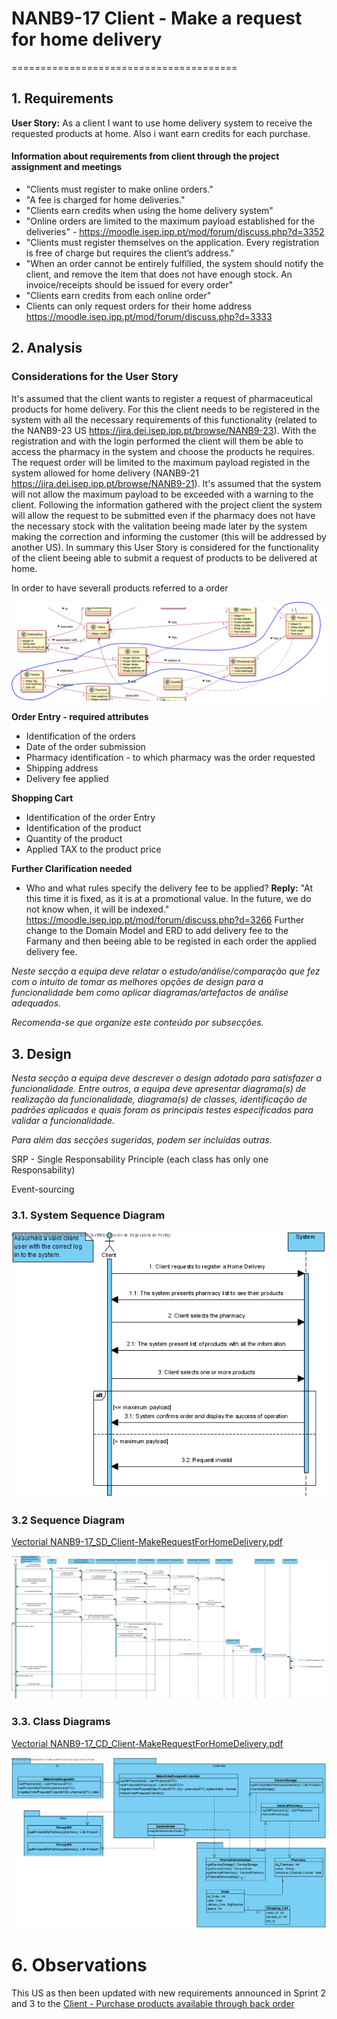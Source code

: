 # NANB9-17 Client - Make a request for home delivery
 =======================================

## 1. Requirements

**User Story:**
As a client I want to use home delivery system to receive the requested products at home. Also i want earn credits for each purchase.

#### Information about requirements from client through the project assignment and meetings
- "Clients must register to make online orders."
- "A fee is charged for home deliveries."
- "Clients earn credits when using the home delivery system"
- "Online orders are limited to the maximum payload established for the deliveries" - https://moodle.isep.ipp.pt/mod/forum/discuss.php?d=3352
- "Clients must register themselves on the application. Every registration is free of charge but requires the client’s address."
- "When an order cannot be entirely fulfilled, the system should notify the client, and remove the item that does not have enough stock. An invoice/receipts should be issued for every order"
- "Clients earn credits from each online order"
- Clients can only request orders for their home address https://moodle.isep.ipp.pt/mod/forum/discuss.php?d=3333


## 2. Analysis

### Considerations for the User Story
It's assumed that the client wants to register a request of pharmaceutical products for home delivery. For this the client needs to be registered in the system with all the necessary requirements of this functionality (related to the NANB9-23 US https://jira.dei.isep.ipp.pt/browse/NANB9-23).
With the registration and with the login performed the client will them be able to access the pharmacy in the system and choose the products he requires.
The request order will be limited to the maximum payload registed in the system allowed for home delivery (NANB9-21 https://jira.dei.isep.ipp.pt/browse/NANB9-21). It's assumed that the system will not allow the maximum payload to be exceeded with a warning to the client.
Following the information gathered with the project client the system will allow the request to be submitted even if the pharmacy does not have the necessary stock with the valitation beeing made later by the system making the correction and informing the customer (this will be addressed by another US).
In summary this User Story is considered for the functionality of the client beeing able to submit a request of products to be delivered at home.

In order to have severall products referred to a order

![order_orderDetail](./Order_Detail_newMD.PNG)

**Order Entry - required attributes**
- Identification of the orders
- Date of the order submission
- Pharmacy identification - to which pharmacy was the order requested
- Shipping address
- Delivery fee applied

**Shopping Cart**
- Identification of the order Entry
- Identification of the product
- Quantity of the product
- Applied TAX to the product price

**Further Clarification needed**
- Who and what rules specify the delivery fee to be applied?
**Reply:** "At this time it is fixed, as it is at a promotional value. In the future, we do not know when, it will be indexed." https://moodle.isep.ipp.pt/mod/forum/discuss.php?d=3266
Further change to the Domain Model and ERD to add delivery fee to the Farmany and then beeing able to be registed in each order the applied delivery fee.

*Neste secção a equipa deve relatar o estudo/análise/comparação que fez com o intuito de tomar as melhores opções de design para a funcionalidade bem como aplicar diagramas/artefactos de análise adequados.*

*Recomenda-se que organize este conteúdo por subsecções.*


## 3. Design

*Nesta secção a equipa deve descrever o design adotado para satisfazer a funcionalidade. Entre outros, a equipa deve apresentar diagrama(s) de realização da funcionalidade, diagrama(s) de classes, identificação de padrões aplicados e quais foram os principais testes especificados para validar a funcionalidade.*

*Para além das secções sugeridas, podem ser incluídas outras.*


SRP - Single Responsability Principle (each class has only one Responsability)

Event-sourcing

### 3.1. System Sequence Diagram


![SSD_MakeRequest](./NANB9-17_SSD_Client-MakeRequestForHomeDelivery.png)

### 3.2 Sequence Diagram
[Vectorial NANB9-17_SD_Client-MakeRequestForHomeDelivery.pdf](./NANB9-17_SD_Client-MakeRequestForHomeDelivery.pdf)

![SSD_MakeRequest](./NANB9-17_SD_Client-MakeRequestForHomeDelivery.png)

### 3.3. Class Diagrams
[Vectorial NANB9-17_CD_Client-MakeRequestForHomeDelivery.pdf](./NANB9-17_CD_Client-MakeRequestForHomeDelivery.pdf)

![CD_MakeRequest](./NANB9-17_CD_Client-MakeRequestForHomeDelivery.png)


# 6. Observations

This US as then been updated with new requirements announced in Sprint 2 and 3 to the
[Client - Purchase products available through back order](../NANB9_159/NANB9_159_Purchase_products_available_through_back_order.md)
